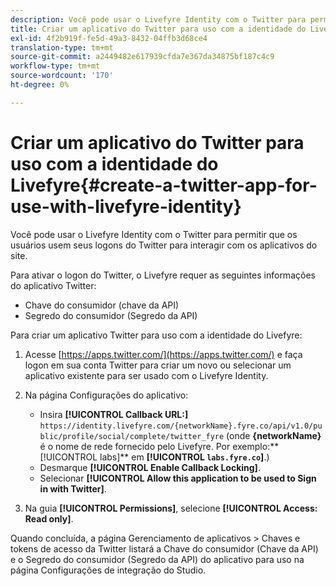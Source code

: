 ```yaml
---
description: Você pode usar o Livefyre Identity com o Twitter para permitir que os usuários usem seus logons do Twitter para interagir com os aplicativos do site.
title: Criar um aplicativo do Twitter para uso com a identidade do Livefyre
exl-id: 4f2b919f-fe5d-49a3-8432-04ffb3d68ce4
translation-type: tm+mt
source-git-commit: a2449482e617939cfda7e367da34875bf187c4c9
workflow-type: tm+mt
source-wordcount: '170'
ht-degree: 0%

---
```


# Criar um aplicativo do Twitter para uso com a identidade do Livefyre{#create-a-twitter-app-for-use-with-livefyre-identity}

Você pode usar o Livefyre Identity com o Twitter para permitir que os usuários usem seus logons do Twitter para interagir com os aplicativos do site.

Para ativar o logon do Twitter, o Livefyre requer as seguintes informações do aplicativo Twitter:

* Chave do consumidor (chave da API)
* Segredo do consumidor (Segredo da API)

Para criar um aplicativo Twitter para uso com a identidade do Livefyre:

1. Acesse [https://apps.twitter.com/](https://apps.twitter.com/) e faça logon em sua conta Twitter para criar um novo ou selecionar um aplicativo existente para ser usado com o Livefyre Identity.
1. Na página Configurações do aplicativo:

   * Insira **[!UICONTROL Callback URL:]** `https://identity.livefyre.com/{networkName}.fyre.co/api/v1.0/public/profile/social/complete/twitter_fyre` (onde **{networkName}** é o nome de rede fornecido pelo Livefyre. Por exemplo:** [!UICONTROL labs]** em **[!UICONTROL `labs.fyre.co`]**.)
   * Desmarque **[!UICONTROL Enable Callback Locking]**.
   * Selecionar **[!UICONTROL Allow this application to be used to Sign in with Twitter]**.

1. Na guia **[!UICONTROL Permissions]**, selecione **[!UICONTROL Access: Read only]**.

Quando concluída, a página Gerenciamento de aplicativos > Chaves e tokens de acesso da Twitter listará a Chave do consumidor (Chave da API) e o Segredo do consumidor (Segredo da API) do aplicativo para uso na página Configurações de integração do Studio.
